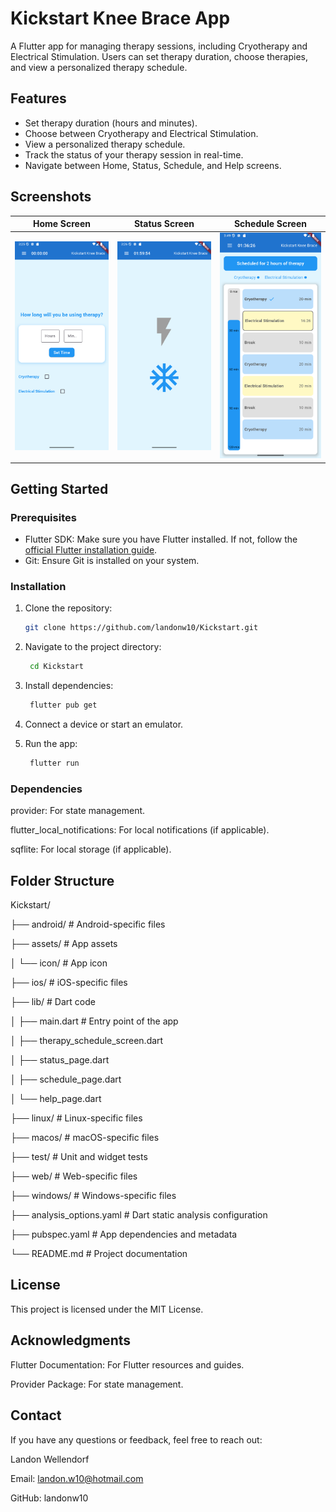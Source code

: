 # Kickstart Knee Brace App

A Flutter app for managing therapy sessions, including Cryotherapy and Electrical Stimulation. Users can set therapy duration, choose therapies, and view a personalized therapy schedule.

## Features
- Set therapy duration (hours and minutes).
- Choose between Cryotherapy and Electrical Stimulation.
- View a personalized therapy schedule.
- Track the status of your therapy session in real-time.
- Navigate between Home, Status, Schedule, and Help screens.

## Screenshots
| Home Screen | Status Screen | Schedule Screen |
|-------------|---------------|-----------------|
| ![Home Screen](screenshots/home.png) | ![Status Screen](screenshots/status.png) | ![Schedule Screen](screenshots/schedule.png) |

## Getting Started

### Prerequisites
- Flutter SDK: Make sure you have Flutter installed. If not, follow the [official Flutter installation guide](https://flutter.dev/docs/get-started/install).
- Git: Ensure Git is installed on your system.

### Installation
1. Clone the repository:
   ```bash
   git clone https://github.com/landonw10/Kickstart.git
   
2. Navigate to the project directory:
   ```bash
    cd Kickstart
   
3. Install dependencies:
   ```bash
    flutter pub get
   
4. Connect a device or start an emulator.

5. Run the app:
   ```bash
    flutter run

### Dependencies
provider: For state management.

flutter_local_notifications: For local notifications (if applicable).

sqflite: For local storage (if applicable).

## Folder Structure
Kickstart/

├── android/ # Android-specific files

├── assets/ # App assets

│ └── icon/ # App icon

├── ios/ # iOS-specific files

├── lib/ # Dart code

│ ├── main.dart # Entry point of the app

│ ├── therapy_schedule_screen.dart

│ ├── status_page.dart

│ ├── schedule_page.dart

│ └── help_page.dart

├── linux/ # Linux-specific files

├── macos/ # macOS-specific files

├── test/ # Unit and widget tests

├── web/ # Web-specific files

├── windows/ # Windows-specific files

├── analysis_options.yaml # Dart static analysis configuration

├── pubspec.yaml # App dependencies and metadata

└── README.md # Project documentation


## License
This project is licensed under the MIT License.

## Acknowledgments

Flutter Documentation: For Flutter resources and guides.

Provider Package: For state management.


## Contact
If you have any questions or feedback, feel free to reach out:

Landon Wellendorf

Email: landon.w10@hotmail.com

GitHub: landonw10



